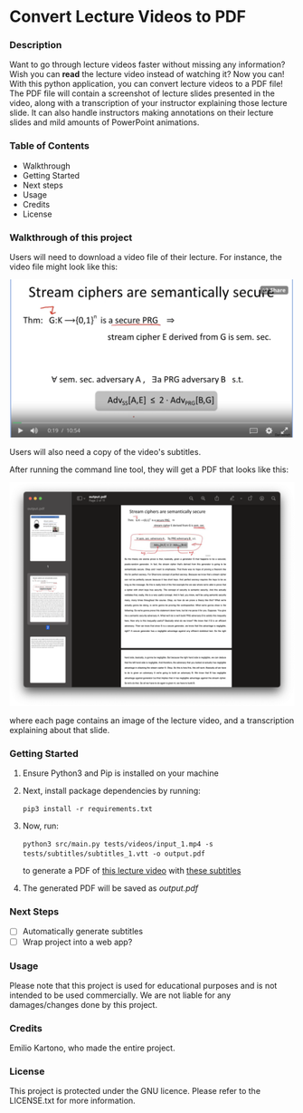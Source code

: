 # Convert Lecture Videos to PDF

### Description
Want to go through lecture videos faster without missing any information? Wish you can **read** the lecture video instead of watching it? Now you can! With this python application, you can convert lecture videos to a PDF file! The PDF file will contain a screenshot of lecture slides presented in the video, along with a transcription of your instructor explaining those lecture slide. It can also handle instructors making annotations on their lecture slides and mild amounts of PowerPoint animations.

### Table of Contents
- Walkthrough
- Getting Started
- Next steps
- Usage
- Credits
- License

### Walkthrough of this project
Users will need to download a video file of their lecture. For instance, the video file might look like this:

<div width="100%">
    <p align="center">
<img src="docs/video-screenshot.png" width="600px"/>
    </p>
</div>

Users will also need a copy of the video's subtitles.

After running the command line tool, they will get a PDF that looks like this:

<div width="100%">
    <p align="center">
<img src="docs/pdf-screenshot.png" width="600px"/>
    </p>
</div>

where each page contains an image of the lecture video, and a transcription explaining about that slide.


### Getting Started
1. Ensure Python3 and Pip is installed on your machine
2. Next, install package dependencies by running:
    
    ```pip3 install -r requirements.txt```

3. Now, run:
   
    ```python3 src/main.py tests/videos/input_1.mp4 -s tests/subtitles/subtitles_1.vtt -o output.pdf```

    to generate a PDF of [this lecture video](tests/videos/input_1.mp4) with [these subtitles](```tests/subtitles/subtitles_1.vtt```)

4. The generated PDF will be saved as *output.pdf*
    
### Next Steps
- [ ] Automatically generate subtitles
- [ ] Wrap project into a web app?

### Usage
Please note that this project is used for educational purposes and is not intended to be used commercially. We are not liable for any damages/changes done by this project.

### Credits
Emilio Kartono, who made the entire project.

### License
This project is protected under the GNU licence. Please refer to the LICENSE.txt for more information.